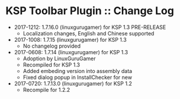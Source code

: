 # KSP Toolbar Plugin :: Change Log

* 2017-1212: 1.7.16.0 (linuxgurugamer) for KSP 1.3 PRE-RELEASE
	+ Localization changes, English and Chinese supported
* 2017-1008: 1.7.15 (linuxgurugamer) for KSP 1.3
	+ No changelog provided
* 2017-0608: 1.7.14 (linuxgurugamer) for KSP 1.3
	+ Adoption by LinuxGuruGamer
	+ Recompiled for KSP 1.3
	+ Added embeding version into assembly data
	+ Fixed dialog popup in InstallChecker for new
* 2017-0720: 1.7.13.0 (linuxgurugamer) for KSP 1.2
	+ Recompile for 1.2.2

